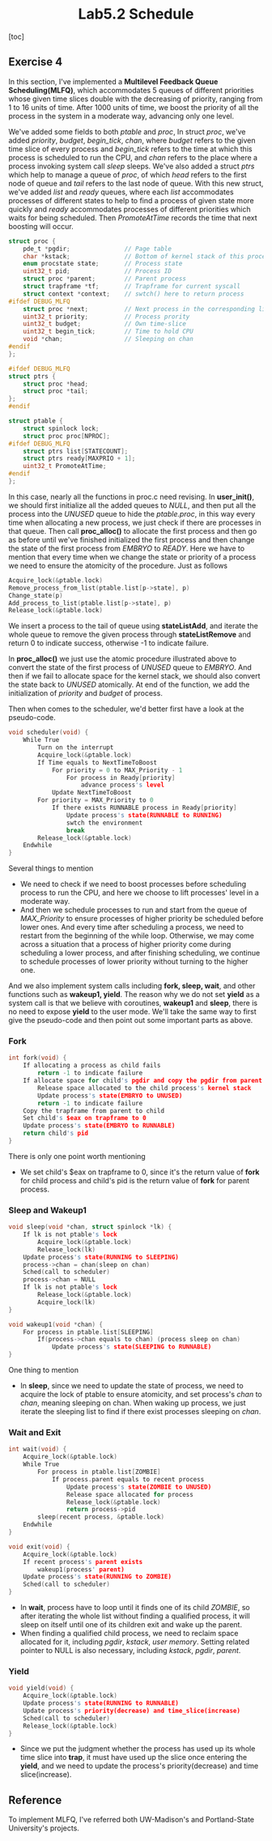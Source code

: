 # <center>Lab5.2 Schedule</center>

[toc]

## Exercise 4

In this section, I've implemented a **Multilevel Feedback Queue Scheduling(MLFQ)**, which accommodates 5 queues of different priorities whose given time slices double with the decreasing of priority, ranging from 1 to 16 units of time. After 1000 units of time, we boost the priority of all the process in the system in a moderate way, advancing only one level.

We've added some fields to both *ptable* and *proc*, In struct *proc*, we've added *priority*, *budget*, *begin_tick*, *chan*, where *budget* refers to the given time slice of every process and *begin_tick* refers to the time at which this process is scheduled to run the CPU, and *chan* refers to the place where a process invoking system call *sleep* sleeps. We've also added a struct *ptrs* which help to manage a queue of *proc*, of which *head* refers to the first node of queue and *tail* refers to the last node of queue. With this new struct, we've added *list* and *ready* queues, where each *list* accommodates processes of different states to help to find a process of given state more quickly and *ready* accommodates processes of different priorities which waits for being scheduled. Then *PromoteAtTime* records the time that next boosting will occur.

```c
struct proc {
	pde_t *pgdir;				// Page table
	char *kstack;				// Bottom of kernel stack of this process
	enum procstate state;		// Process state
	uint32_t pid;				// Process ID
	struct proc *parent;		// Parent process
	struct trapframe *tf;		// Trapframe for current syscall
	struct context *context;	// swtch() here to return process
#ifdef DEBUG_MLFQ
	struct proc *next;			// Next process in the corresponding list
	uint32_t priority;			// Process prority
	uint32_t budget;			// Own time-slice
	uint32_t begin_tick;		// Time to hold CPU
	void *chan;					// Sleeping on chan
#endif
};

#ifdef DEBUG_MLFQ
struct ptrs {
	struct proc *head;
	struct proc *tail;
};
#endif

struct ptable {
	struct spinlock lock;
	struct proc proc[NPROC];
#ifdef DEBUG_MLFQ
	struct ptrs list[STATECOUNT];
	struct ptrs ready[MAXPRIO + 1];
	uint32_t PromoteAtTime;
#endif
};
```

In this case, nearly all the functions in proc.c need revising. In **user_init()**, we should first initialize all the added queues to *NULL*, and then put all the process into the *UNUSED* queue to hide the *ptable.proc*, in this way every time when allocating a new process, we just check if there are processes in that queue. Then call **proc_alloc()** to allocate the first process and then go as before until we've finished initialized the first process and then change the state of the first process from *EMBRYO* to *READY*. Here we have to mention that every time when we change the state or priority of a process we need to ensure the atomicity of the procedure. Just as follows

```c
Acquire_lock(&ptable.lock)
Remove_process_from_list(ptable.list[p->state], p)
Change_state(p)
Add_process_to_list(ptable.list[p->state], p)
Release_lock(&ptable.lock)
```

We insert a process to the tail of queue using **stateListAdd**, and iterate the whole queue to remove the given process through **stateListRemove** and return 0 to indicate success, otherwise -1 to indicate failure.

In **proc_alloc()** we just use the atomic procedure illustrated above to convert the state of the first process of *UNUSED* queue to *EMBRYO*. And then if we fail to allocate space for the kernel stack, we should also convert the state back to *UNUSED* atomically. At end of the function, we add the initialization of *priority* and *budget* of process.

Then when comes to the scheduler, we'd better first have a look at the pseudo-code.

```c
void scheduler(void) {
    While True
        Turn on the interrupt
        Acquire_lock(&ptable.lock)
        If Time equals to NextTimeToBoost
            For priority = 0 to MAX_Priority - 1
                For process in Ready[priority]
                    advance process's level
            Update NextTimeToBoost
        For priority = MAX_Priority to 0
            If there exists RUNNABLE process in Ready[priority]
                Update process's state(RUNNABLE to RUNNING)
                swtch the environment
                break
        Release_lock(&ptable.lock)
    Endwhile
}
```

Several things to mention

- We need to check if we need to boost processes before scheduling process to run the CPU, and here we choose to lift processes' level in a moderate way.
- And then we schedule processes to run and start from the queue of *MAX_Priority* to ensure processes of higher priority be scheduled before lower ones. And every time after scheduling a process, we need to restart from the beginning of the while loop. Otherwise, we may come across a situation that a process of higher priority come during scheduling a lower process, and after finishing scheduling, we continue to schedule processes of lower priority without turning to the higher one.

And we also implement system calls including **fork, sleep, wait**, and other functions such as **wakeup1, yield**. The reason why we do not set **yield** as a system call is that we believe with coroutines, **wakeup1** and **sleep**, there is no need to expose **yield** to the user mode. We'll take the same way to first give the pseudo-code and then point out some important parts as above.

### Fork

```c
int fork(void) {
    If allocating a process as child fails
        return -1 to indicate failure
    If allocate space for child's pgdir and copy the pgdir from parent to child fails
        Release space allocated to the child process's kernel stack
        Update process's state(EMBRYO to UNUSED)
        return -1 to indicate failure
    Copy the trapframe from parent to child
    Set child's $eax on trapframe to 0
    Update process's state(EMBRYO to RUNNABLE)
    return child's pid
}
```

There is only one point worth mentioning

- We set child's \$eax on trapframe to 0, since it's the return value of **fork** for child process and child's pid is the return value of  **fork** for parent process.

### Sleep and Wakeup1

```c
void sleep(void *chan, struct spinlock *lk) {
	If lk is not ptable's lock
    	Acquire_lock(&ptable.lock)
        Release_lock(lk)
    Update process's state(RUNNING to SLEEPING)
    process->chan = chan(sleep on chan)
    Sched(call to scheduler)
    process->chan = NULL
    If lk is not ptable's lock
    	Release_lock(&ptable.lock)
        Acquire_lock(lk)
}

void wakeup1(void *chan) {
    For process in ptable.list[SLEEPING]
        If(process->chan equals to chan) (process sleep on chan)
        	Update process's state(SLEEPING to RUNNABLE)
}
```

One thing to mention

- In **sleep**, since we need to update the state of process, we need to acquire the lock of ptable to ensure atomicity, and set process's *chan* to *chan*, meaning sleeping on chan. When waking up process, we just iterate the sleeping list to find if there exist processes sleeping on *chan*.

### Wait and Exit

```c
int wait(void) {
	Acquire_lock(&ptable.lock)
	While True
		For process in ptable.list[ZOMBIE]
        	If process.parent equals to recent process
        		Update process's state(ZOMBIE to UNUSED)
        		Release space allocated for process
                Release_lock(&ptable.lock)
                return process->pid
        sleep(recent process, &ptable.lock)
	Endwhile
}

void exit(void) {
    Acquire_lock(&ptable.lock)
    If recent process's parent exists
        wakeup1(process' parent)
    Update process's state(RUNNING to ZOMBIE)
    Sched(call to scheduler)
}
```

- In **wait**, process have to loop until it finds one of its child *ZOMBIE*, so after iterating the whole list without finding a qualified process, it will sleep on itself until one of its children exit and wake up the parent.
- When finding a qualified child process, we need to reclaim space allocated for it, including *pgdir*, *kstack*, *user memory*. Setting related pointer to NULL is also necessary, including *kstack*, *pgdir*, *parent*.

### Yield

```c
void yield(void) {
	Acquire_lock(&ptable.lock)
    Update process's state(RUNNING to RUNNABLE)
    Update process's priority(decrease) and time_slice(increase)
    Sched(call to scheduler)
    Release_lock(&ptable.lock)
}
```

- Since we put the judgment whether the process has used up its whole time slice into **trap**, it must have used up the slice once entering the **yield**, and we need to update the process's priority(decrease) and time slice(increase).

## Reference

To implement MLFQ, I've referred both <a style="text-decoration:none;" href="http://pages.cs.wisc.edu/~gerald/cs537/Fall17/projects/p2b.html">UW-Madison</a>'s and <a style="text-decoration:none;" href="https://web.cecs.pdx.edu/~markem/CS333/projects/p4">Portland-State University</a>'s projects.